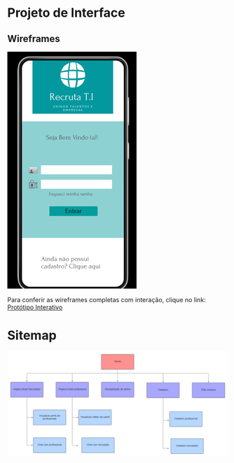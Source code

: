 
# Projeto de Interface

## Wireframes

![homePage](img/homePage.png)

Para conferir as wireframes completas com interação, clique no link: [Protótipo Interativo](https://www.figma.com/proto/bvtDqVkUDlRKCb9kj7AKud/Untitled?node-id=13%3A19&scaling=scale-down&page-id=0%3A1&starting-point-node-id=13%3A19)

# Sitemap

![sitemap](img/sitemap.jfif)